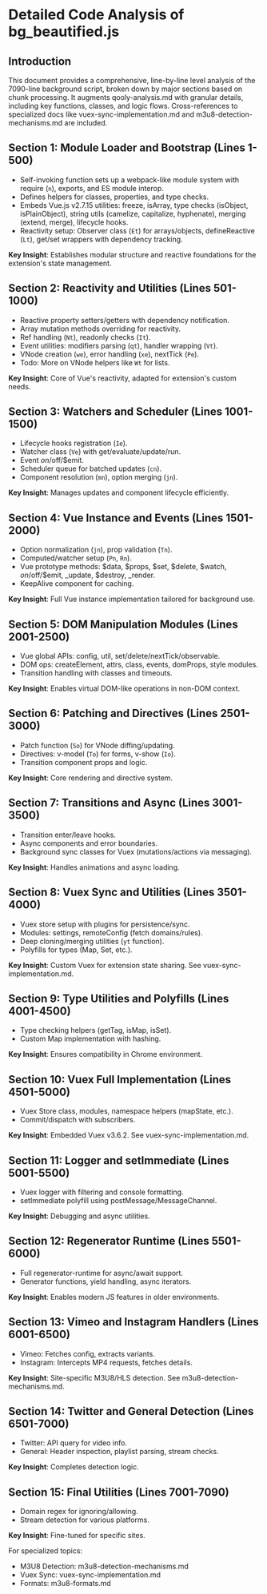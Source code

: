 # Detailed Code Analysis of bg_beautified.js

## Introduction
This document provides a comprehensive, line-by-line level analysis of the 7090-line background script, broken down by major sections based on chunk processing. It augments qooly-analysis.md with granular details, including key functions, classes, and logic flows. Cross-references to specialized docs like vuex-sync-implementation.md and m3u8-detection-mechanisms.md are included.

## Section 1: Module Loader and Bootstrap (Lines 1-500)
- Self-invoking function sets up a webpack-like module system with require (`n`), exports, and ES module interop.
- Defines helpers for classes, properties, and type checks.
- Embeds Vue.js v2.7.15 utilities: freeze, isArray, type checks (isObject, isPlainObject), string utils (camelize, capitalize, hyphenate), merging (extend, merge), lifecycle hooks.
- Reactivity setup: Observer class (`Et`) for arrays/objects, defineReactive (`Lt`), get/set wrappers with dependency tracking.

**Key Insight**: Establishes modular structure and reactive foundations for the extension's state management.

## Section 2: Reactivity and Utilities (Lines 501-1000)
- Reactive property setters/getters with dependency notification.
- Array mutation methods overriding for reactivity.
- Ref handling (`Nt`), readonly checks (`It`).
- Event utilities: modifiers parsing (`qt`), handler wrapping (`Vt`).
- VNode creation (`we`), error handling (`xe`), nextTick (`Pe`).
- Todo: More on VNode helpers like `Wt` for lists.

**Key Insight**: Core of Vue's reactivity, adapted for extension's custom needs.

## Section 3: Watchers and Scheduler (Lines 1001-1500)
- Lifecycle hooks registration (`Ie`).
- Watcher class (`Ve`) with get/evaluate/update/run.
- Event $on/$off/$emit.
- Scheduler queue for batched updates (`cn`).
- Component resolution (`mn`), option merging (`jn`).

**Key Insight**: Manages updates and component lifecycle efficiently.

## Section 4: Vue Instance and Events (Lines 1501-2000)
- Option normalization (`jn`), prop validation (`Tn`).
- Computed/watcher setup (`Pn`, `Rn`).
- Vue prototype methods: $data, $props, $set, $delete, $watch, $on/$off/$emit, _update, $destroy, _render.
- KeepAlive component for caching.

**Key Insight**: Full Vue instance implementation tailored for background use.

## Section 5: DOM Manipulation Modules (Lines 2001-2500)
- Vue global APIs: config, util, set/delete/nextTick/observable.
- DOM ops: createElement, attrs, class, events, domProps, style modules.
- Transition handling with classes and timeouts.

**Key Insight**: Enables virtual DOM-like operations in non-DOM context.

## Section 6: Patching and Directives (Lines 2501-3000)
- Patch function (`So`) for VNode diffing/updating.
- Directives: v-model (`To`) for forms, v-show (`Io`).
- Transition component props and logic.

**Key Insight**: Core rendering and directive system.

## Section 7: Transitions and Async (Lines 3001-3500)
- Transition enter/leave hooks.
- Async components and error boundaries.
- Background sync classes for Vuex (mutations/actions via messaging).

**Key Insight**: Handles animations and async loading.

## Section 8: Vuex Sync and Utilities (Lines 3501-4000)
- Vuex store setup with plugins for persistence/sync.
- Modules: settings, remoteConfig (fetch domains/rules).
- Deep cloning/merging utilities (`yt` function).
- Polyfills for types (Map, Set, etc.).

**Key Insight**: Custom Vuex for extension state sharing. See vuex-sync-implementation.md.

## Section 9: Type Utilities and Polyfills (Lines 4001-4500)
- Type checking helpers (getTag, isMap, isSet).
- Custom Map implementation with hashing.

**Key Insight**: Ensures compatibility in Chrome environment.

## Section 10: Vuex Full Implementation (Lines 4501-5000)
- Vuex Store class, modules, namespace helpers (mapState, etc.).
- Commit/dispatch with subscribers.

**Key Insight**: Embedded Vuex v3.6.2. See vuex-sync-implementation.md.

## Section 11: Logger and setImmediate (Lines 5001-5500)
- Vuex logger with filtering and console formatting.
- setImmediate polyfill using postMessage/MessageChannel.

**Key Insight**: Debugging and async utilities.

## Section 12: Regenerator Runtime (Lines 5501-6000)
- Full regenerator-runtime for async/await support.
- Generator functions, yield handling, async iterators.

**Key Insight**: Enables modern JS features in older environments.

## Section 13: Vimeo and Instagram Handlers (Lines 6001-6500)
- Vimeo: Fetches config, extracts variants.
- Instagram: Intercepts MP4 requests, fetches details.

**Key Insight**: Site-specific M3U8/HLS detection. See m3u8-detection-mechanisms.md.

## Section 14: Twitter and General Detection (Lines 6501-7000)
- Twitter: API query for video info.
- General: Header inspection, playlist parsing, stream checks.

**Key Insight**: Completes detection logic.

## Section 15: Final Utilities (Lines 7001-7090)
- Domain regex for ignoring/allowing.
- Stream detection for various platforms.

**Key Insight**: Fine-tuned for specific sites.

For specialized topics:
- M3U8 Detection: m3u8-detection-mechanisms.md
- Vuex Sync: vuex-sync-implementation.md
- Formats: m3u8-formats.md
